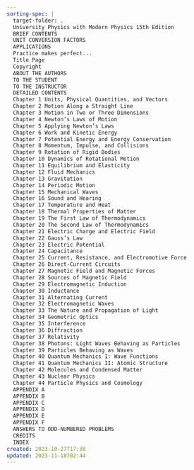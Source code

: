 ```yaml
---
sorting-spec: |
  target-folder: .
  University Physics with Modern Physics 15th Edition
  BRIEF CONTENTS
  UNIT CONVERSION FACTORS
  APPLICATIONS
  Practice makes perfect...
  Title Page
  Copyright
  ABOUT THE AUTHORS
  TO THE STUDENT
  TO THE INSTRUCTOR
  DETAILED CONTENTS
  Chapter 1 Units, Physical Quantities, and Vectors
  Chapter 2 Motion Along a Straight Line
  Chapter 3 Motion in Two or Three Dimensions
  Chapter 4 Newton’s Laws of Motion
  Chapter 5 Applying Newton’s Laws
  Chapter 6 Work and Kinetic Energy
  Chapter 7 Potential Energy and Energy Conservation
  Chapter 8 Momentum, Impulse, and Collisions
  Chapter 9 Rotation of Rigid Bodies
  Chapter 10 Dynamics of Rotational Motion
  Chapter 11 Equilibrium and Elasticity
  Chapter 12 Fluid Mechanics
  Chapter 13 Gravitation
  Chapter 14 Periodic Motion
  Chapter 15 Mechanical Waves
  Chapter 16 Sound and Hearing
  Chapter 17 Temperature and Heat
  Chapter 18 Thermal Properties of Matter
  Chapter 19 The First Law of Thermodynamics
  Chapter 20 The Second Law of Thermodynamics
  Chapter 21 Electric Charge and Electric Field
  Chapter 22 Gauss’s Law
  Chapter 23 Electric Potential
  Chapter 24 Capacitance
  Chapter 25 Current, Resistance, and Electromotive Force
  Chapter 26 Direct-Current Circuits
  Chapter 27 Magnetic Field and Magnetic Forces
  Chapter 28 Sources of Magnetic Field
  Chapter 29 Electromagnetic Induction
  Chapter 30 Inductance
  Chapter 31 Alternating Current
  Chapter 32 Electromagnetic Waves
  Chapter 33 The Nature and Propagation of Light
  Chapter 34 Geometric Optics
  Chapter 35 Interference
  Chapter 36 Diffraction
  Chapter 37 Relativity
  Chapter 38 Photons꞉ Light Waves Behaving as Particles
  Chapter 39 Particles Behaving as Waves
  Chapter 40 Quantum Mechanics I꞉ Wave Functions
  Chapter 41 Quantum Mechanics II꞉ Atomic Structure
  Chapter 42 Molecules and Condensed Matter
  Chapter 43 Nuclear Physics
  Chapter 44 Particle Physics and Cosmology
  APPENDIX A
  APPENDIX B
  APPENDIX C
  APPENDIX D
  APPENDIX E
  APPENDIX F
  ANSWERS TO ODD-NUMBERED PROBLEMS
  CREDITS
  INDEX
created: 2023-10-27T17:38
updated: 2023-11-18T02:44
---
```




